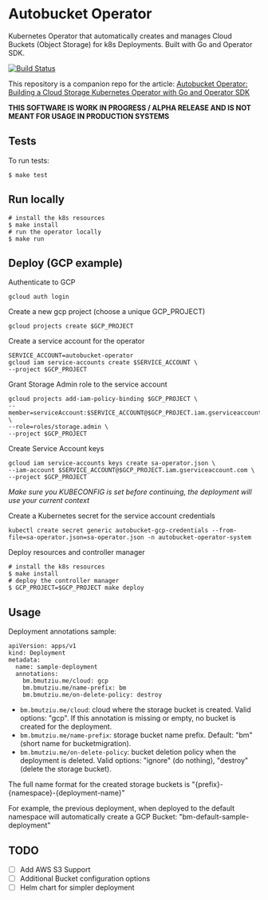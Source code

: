 # Autobucket Operator
Kubernetes Operator that automatically creates and manages Cloud Buckets (Object Storage) for k8s Deployments. Built with Go and Operator SDK.

[![Build Status](https://travis-ci.org/bmutziu/autobucket-operator.svg?branch=master)](https://travis-ci.org/bmutziu/autobucket-operator)

This repository is a companion repo for the article: [Autobucket Operator: Building a Cloud Storage Kubernetes Operator with Go and Operator SDK](https://bmutziu.medium.com/autobucket-operator-7e77eca95fcc)

**THIS SOFTWARE IS WORK IN PROGRESS / ALPHA RELEASE AND IS NOT MEANT FOR USAGE IN PRODUCTION SYSTEMS**

## Tests
To run tests:
````
$ make test
````

## Run locally
````
# install the k8s resources
$ make install
# run the operator locally
$ make run
````

## Deploy (GCP example)
Authenticate to GCP
```
gcloud auth login
```
Create a new gcp project (choose a unique GCP_PROJECT)
```
gcloud projects create $GCP_PROJECT
```
Create a service account for the operator
```
SERVICE_ACCOUNT=autobucket-operator
gcloud iam service-accounts create $SERVICE_ACCOUNT \
--project $GCP_PROJECT
```
Grant Storage Admin role to the service account
```
gcloud projects add-iam-policy-binding $GCP_PROJECT \
--member=serviceAccount:$SERVICE_ACCOUNT@$GCP_PROJECT.iam.gserviceaccount.com \
--role=roles/storage.admin \
--project $GCP_PROJECT
```
Create Service Account keys
```
gcloud iam service-accounts keys create sa-operator.json \
--iam-account $SERVICE_ACCOUNT@$GCP_PROJECT.iam.gserviceaccount.com \
--project $GCP_PROJECT
```

*Make sure you KUBECONFIG is set before continuing, the deployment will use your current context*

Create a Kubernetes secret for the service account credentials
````
kubectl create secret generic autobucket-gcp-credentials --from-file=sa-operator.json=sa-operator.json -n autobucket-operator-system
````

Deploy resources and controller manager
````
# install the k8s resources
$ make install
# deploy the controller manager
$ GCP_PROJECT=$GCP_PROJECT make deploy
````

## Usage
Deployment annotations sample:
````
apiVersion: apps/v1
kind: Deployment
metadata:
  name: sample-deployment
  annotations:
    bm.bmutziu.me/cloud: gcp
    bm.bmutziu.me/name-prefix: bm
    bm.bmutziu.me/on-delete-policy: destroy
````

- ````bm.bmutziu.me/cloud````: cloud where the storage bucket is created. Valid options: "gcp". If this annotation is missing or empty, no bucket is created for the deployment.
- ````bm.bmutziu.me/name-prefix````: storage bucket name prefix. Default: "bm" (short name for bucketmigration).
- ````bm.bmutziu.me/on-delete-policy````: bucket deletion policy when the deployment is deleted. Valid options: "ignore" (do nothing), "destroy" (delete the storage bucket).

The full name format for the created storage buckets is "{prefix}-{namespace}-{deployment-name}"

For example, the previous deployment, when deployed to the default namespace will automatically create a GCP Bucket: "bm-default-sample-deployment"


## TODO

- [ ] Add AWS S3 Support
- [ ] Additional Bucket configuration options
- [ ] Helm chart for simpler deployment
